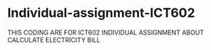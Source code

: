 # Individual-assignment-ICT602
THIS CODING ARE FOR ICT602 INDIVIDUAL ASSIGNMENT ABOUT CALCULATE ELECTRICITY BILL
